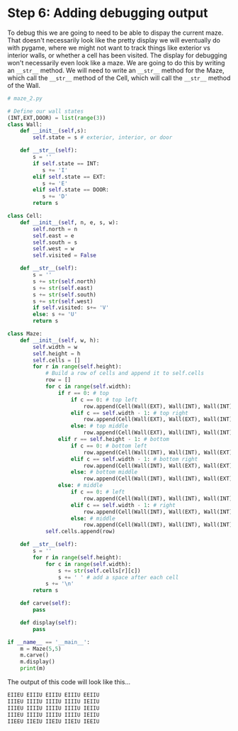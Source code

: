 # Step 6: Adding debugging output

To debug this we are going to need to be able to dispay the current 
maze. That doesn't necessarily look like the pretty display we will 
eventually do with pygame, where we might not want to track things like 
exterior vs interior walls, or whether a cell has been visited. The 
display for debugging won't necessarily even look like a maze. We are 
going to do this by writing an `__str__` method. We will need to write 
an `__str__` method for the Maze, which call the `__str__` method of the 
Cell, which will call the `__str__` method of the Wall.


```python
# maze_2.py

# Define our wall states
(INT,EXT,DOOR) = list(range(3))
class Wall:
    def __init__(self,s):
        self.state = s # exterior, interior, or door

    def __str__(self):
        s = ''
        if self.state == INT:
           s += 'I'
        elif self.state == EXT:
           s += 'E'
        elif self.state == DOOR:
           s += 'D'
        return s

class Cell:
    def __init__(self, n, e, s, w):
        self.north = n
        self.east = e
        self.south = s
        self.west = w
        self.visited = False

    def __str__(self):
        s = ''
        s += str(self.north)
        s += str(self.east)
        s += str(self.south)
        s += str(self.west)
        if self.visited: s+= 'V'
        else: s += 'U'
        return s

class Maze:
    def __init__(self, w, h):
        self.width = w
        self.height = h
        self.cells = []
        for r in range(self.height):
            # Build a row of cells and append it to self.cells
            row = []
            for c in range(self.width):
                if r == 0: # top
                    if c == 0: # top left
                        row.append(Cell(Wall(EXT), Wall(INT), Wall(INT), Wall(EXT)))
                    elif c == self.width - 1: # top right
                        row.append(Cell(Wall(EXT), Wall(EXT), Wall(INT), Wall(INT)))
                    else: # top middle
                        row.append(Cell(Wall(EXT), Wall(INT), Wall(INT), Wall(INT)))
                elif r == self.height - 1: # bottom
                    if c == 0: # bottom left
                        row.append(Cell(Wall(INT), Wall(INT), Wall(EXT), Wall(EXT)))
                    elif c == self.width - 1: # bottom right
                        row.append(Cell(Wall(INT), Wall(EXT), Wall(EXT), Wall(INT)))
                    else: # bottom middle
                        row.append(Cell(Wall(INT), Wall(INT), Wall(EXT), Wall(INT)))
                else: # middle
                    if c == 0: # left
                        row.append(Cell(Wall(INT), Wall(INT), Wall(INT), Wall(EXT)))
                    elif c == self.width - 1: # right
                        row.append(Cell(Wall(INT), Wall(EXT), Wall(INT), Wall(INT)))
                    else: # middle
                        row.append(Cell(Wall(INT), Wall(INT), Wall(INT), Wall(INT)))
            self.cells.append(row)

    def __str__(self):
        s = ''
        for r in range(self.height):
            for c in range(self.width):
                s += str(self.cells[r][c])
                s += ' ' # add a space after each cell
            s += '\n' 
        return s

    def carve(self):
        pass

    def display(self):
        pass

if __name__ == '__main__':
    m = Maze(5,5)
    m.carve()
    m.display()
    print(m)

```

The output of this code will look like this...

```python
EIIEU EIIIU EIIIU EIIIU EEIIU 
IIIEU IIIIU IIIIU IIIIU IEIIU 
IIIEU IIIIU IIIIU IIIIU IEIIU 
IIIEU IIIIU IIIIU IIIIU IEIIU 
IIEEU IIEIU IIEIU IIEIU IEEIU
```